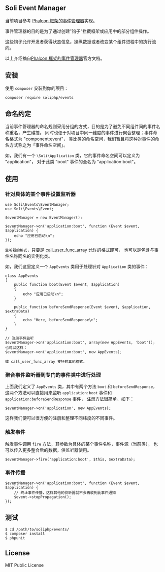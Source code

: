 Soli Event Manager
------------------

当前项目参考 [Phalcon 框架的事件管理器]实现。

事件管理器的目的是为了通过创建"钩子"拦截框架或应用中的部分组件操作。

这些钩子允许开发者获得状态信息，操纵数据或者改变某个组件进程中的执行流向。

以上介绍摘自[Phalcon 框架的事件管理器]官方文档。

## 安装

使用 `composer` 安装到你的项目：

    composer require soliphp/events

## 命名约定

当前事件管理器的命名规则采用分组的方式，目的是为了避免不同组件间的事件名称重名，产生碰撞，
同时也便于对项目中同一维度的事件进行聚合整理；事件命名格式为 "component:event"，
类比类的命名空间，我们暂且将这种对事件的命名方式称之为「事件命名空间」。

如，我们有一个 `\Soli\Application` 类，它的事件命名空间可以定义为 "application"，
对于此类 "boot" 事件的全名为 "application:boot"。

## 使用

### 针对具体的某个事件设置监听器

    use Soli\Events\EventManager;
    use Soli\Events\Event;

    $eventManager = new EventManager();

    $eventManager->on('application:boot', function (Event $event, $application) {
        echo "应用已启动\n";
    });

`监听器的格式`，只要是 [call_user_func_array] 允许的格式即可，
也可以是包含与事件名称同名的实例化类。

如，我们这里定义一个 `AppEvents` 类用于处理针对 `Application` 类的事件：

    class AppEvents
    {
        public function boot(Event $event, $application)
        {
            echo "应用已启动\n";
        }

        public function beforeSendResponse(Event $event, $application, $extraData)
        {
            echo "Here, beforeSendResponse\n";
        }
    }

    // 注册事件监听
    $eventManager->on('application:boot', array(new AppEvents, 'boot'));
    也可以这样：
    $eventManager->on('application:boot', new AppEvents);

    或 call_user_func_array 支持的其他格式。

### 聚合事件监听器到专门的事件类中进行处理

上面我们定义了 `AppEvents` 类，其中有两个方法 `boot` 和 `beforeSendResponse`，
这两个方法可以直接用来监听 `application:boot` 事件和 `application:beforeSendResponse` 事件，
注册方法很简单，如下：

    $eventManager->on('application', new AppEvents);

这样我们便可以很方便的注册和整理不同纬度的不同事件。

### 触发事件

触发事件调用 `fire` 方法，其参数为具体的某个事件名称，事件源（当前类），
也可以传入更多整合后的数据，供监听器使用。

    $eventManager->fire('application:boot', $this, $extraData);

### 事件传播

    $eventManager->on('application:boot', function (Event $event, $application) {
        // 终止事件传播，这样其他的侦听器就不会再收到此事件通知
        $event->stopPropagation();
    });

## 测试

    $ cd /path/to/soliphp/events/
    $ composer install
    $ phpunit

## License

MIT Public License


[Phalcon 框架的事件管理器]: https://docs.phalconphp.com/zh/latest/reference/events.html
[call_user_func_array]: http://cn2.php.net/call_user_func_array
